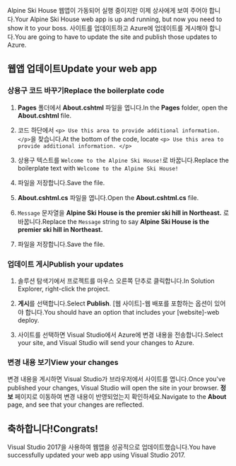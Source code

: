 <span data-ttu-id="80abf-101">Alpine Ski House 웹앱이 가동되어 실행 중이지만 이제 상사에게 보여 주어야 합니다.</span><span class="sxs-lookup"><span data-stu-id="80abf-101">Your Alpine Ski House web app is up and running, but now you need to show it to your boss.</span></span> <span data-ttu-id="80abf-102">사이트를 업데이트하고 Azure에 업데이트를 게시해야 합니다.</span><span class="sxs-lookup"><span data-stu-id="80abf-102">You are going to have to update the site and publish those updates to Azure.</span></span>

## <a name="update-your-web-app"></a><span data-ttu-id="80abf-103">웹앱 업데이트</span><span class="sxs-lookup"><span data-stu-id="80abf-103">Update your web app</span></span>

### <a name="replace-the-boilerplate-code"></a><span data-ttu-id="80abf-104">상용구 코드 바꾸기</span><span class="sxs-lookup"><span data-stu-id="80abf-104">Replace the boilerplate code</span></span>

1. <span data-ttu-id="80abf-105">**Pages** 폴더에서 **About.cshtml** 파일을 엽니다.</span><span class="sxs-lookup"><span data-stu-id="80abf-105">In the **Pages** folder, open the **About.cshtml** file.</span></span>

1. <span data-ttu-id="80abf-106">코드 하단에서 `<p> Use this area to provide additional information. </p>`을 찾습니다.</span><span class="sxs-lookup"><span data-stu-id="80abf-106">At the bottom of the code, locate `<p> Use this area to provide additional information. </p>`</span></span>

1. <span data-ttu-id="80abf-107">상용구 텍스트를 `Welcome to the Alpine Ski House!`로 바꿉니다.</span><span class="sxs-lookup"><span data-stu-id="80abf-107">Replace the boilerplate text with `Welcome to the Alpine Ski House!`</span></span>

1. <span data-ttu-id="80abf-108">파일을 저장합니다.</span><span class="sxs-lookup"><span data-stu-id="80abf-108">Save the file.</span></span>

1. <span data-ttu-id="80abf-109">**About.cshtml.cs** 파일을 엽니다.</span><span class="sxs-lookup"><span data-stu-id="80abf-109">Open the **About.cshtml.cs** file.</span></span>

1. <span data-ttu-id="80abf-110">`Message` 문자열을 **Alpine Ski House is the premier ski hill in Northeast.** 로 바꿉니다.</span><span class="sxs-lookup"><span data-stu-id="80abf-110">Replace the `Message` string to say **Alpine Ski House is the premier ski hill in Northeast.**</span></span>

1. <span data-ttu-id="80abf-111">파일을 저장합니다.</span><span class="sxs-lookup"><span data-stu-id="80abf-111">Save the file.</span></span>

### <a name="publish-your-updates"></a><span data-ttu-id="80abf-112">업데이트 게시</span><span class="sxs-lookup"><span data-stu-id="80abf-112">Publish your updates</span></span>

1. <span data-ttu-id="80abf-113">솔루션 탐색기에서 프로젝트를 마우스 오른쪽 단추로 클릭합니다.</span><span class="sxs-lookup"><span data-stu-id="80abf-113">In Solution Explorer, right-click the project.</span></span>

1. <span data-ttu-id="80abf-114">**게시**를 선택합니다.</span><span class="sxs-lookup"><span data-stu-id="80abf-114">Select **Publish**.</span></span> <span data-ttu-id="80abf-115">[웹 사이트]-웹 배포를 포함하는 옵션이 있어야 합니다.</span><span class="sxs-lookup"><span data-stu-id="80abf-115">You should have an option that includes your [website]-web deploy.</span></span>

1. <span data-ttu-id="80abf-116">사이트를 선택하면 Visual Studio에서 Azure에 변경 내용을 전송합니다.</span><span class="sxs-lookup"><span data-stu-id="80abf-116">Select your site, and Visual Studio will send your changes to Azure.</span></span>

### <a name="view-your-changes"></a><span data-ttu-id="80abf-117">변경 내용 보기</span><span class="sxs-lookup"><span data-stu-id="80abf-117">View your changes</span></span>

<span data-ttu-id="80abf-118">변경 내용을 게시하면 Visual Studio가 브라우저에서 사이트를 엽니다.</span><span class="sxs-lookup"><span data-stu-id="80abf-118">Once you've published your changes, Visual Studio will open the site in your browser.</span></span> <span data-ttu-id="80abf-119">**정보** 페이지로 이동하여 변경 내용이 반영되었는지 확인하세요.</span><span class="sxs-lookup"><span data-stu-id="80abf-119">Navigate to the **About** page, and see that your changes are reflected.</span></span>

## <a name="congrats"></a><span data-ttu-id="80abf-120">축하합니다!</span><span class="sxs-lookup"><span data-stu-id="80abf-120">Congrats!</span></span>

<span data-ttu-id="80abf-121">Visual Studio 2017을 사용하여 웹앱을 성공적으로 업데이트했습니다.</span><span class="sxs-lookup"><span data-stu-id="80abf-121">You have successfully updated your web app using Visual Studio 2017.</span></span>
